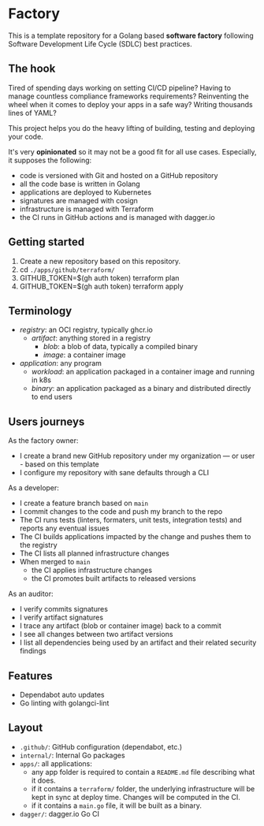 # Factory

This is a template repository for a Golang based **software factory** following Software Development Life Cycle (SDLC) best practices.

## The hook

Tired of spending days working on setting CI/CD pipeline? Having to manage countless compliance frameworks requirements? Reinventing the wheel when it comes to deploy your apps in a safe way? Writing thousands lines of YAML?

This project helps you do the heavy lifting of building, testing and deploying your code.

It's very **opinionated** so it may not be a good fit for all use cases. Especially, it supposes the following:
* code is versioned with Git and hosted on a GitHub repository
* all the code base is written in Golang
* applications are deployed to Kubernetes
* signatures are managed with cosign
* infrastructure is managed with Terraform
* the CI runs in GitHub actions and is managed with dagger.io

## Getting started

1. Create a new repository based on this repository.
2. cd `./apps/github/terraform/`
3. GITHUB_TOKEN=$(gh auth token) terraform plan
3. GITHUB_TOKEN=$(gh auth token) terraform apply

## Terminology

* *registry*: an OCI registry, typically ghcr.io
    * *artifact*: anything stored in a registry
        * *blob*: a blob of data, typically a compiled binary
        * *image*: a container image
* *application*: any program
    * *workload*: an application packaged in a container image and running in k8s
    * *binary*: an application packaged as a binary and distributed directly to end users

## Users journeys

As the factory owner:
* I create a brand new GitHub repository under my organization — or user - based on this template
* I configure my repository with sane defaults through a CLI

As a developer:
* I create a feature branch based on `main`
* I commit changes to the code and push my branch to the repo
* The CI runs tests (linters, formaters, unit tests, integration tests) and reports any eventual issues
* The CI builds applications impacted by the change and pushes them to the registry
* The CI lists all planned infrastructure changes
* When merged to `main`
    * the CI applies infrastructure changes
    * the CI promotes built artifacts to released versions

As an auditor:
* I verify commits signatures
* I verify artifact signatures
* I trace any artifact (blob or container image) back to a commit
* I see all changes between two artifact versions
* I list all dependencies being used by an artifact and their related security findings

## Features

* Dependabot auto updates
* Go linting with golangci-lint

## Layout

- `.github/`: GitHub configuration (dependabot, etc.)
- `internal/`: Internal Go packages
- `apps/`: all applications:
    - any app folder is required to contain a `README.md` file describing what it does.
    - if it contains a `terraform/` folder, the underlying infrastructure will be kept in sync at deploy time. Changes will be computed in the CI.
    - if it contains a `main.go` file, it will be built as a binary.
- `dagger/`: dagger.io Go CI
